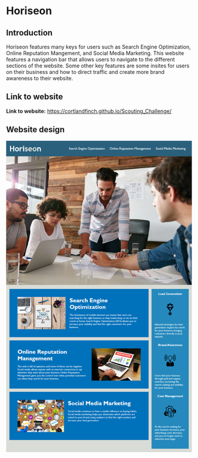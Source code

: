 # Horiseon

## Introduction
Horiseon features many keys for users such as Search Engine Optimization, Online Reputation Mangement, and Social Media Marketing. This website features a navigation bar that allows users to navigate to the different sections of the website. Some other key features are some insites for users on their business and how to direct traffic and create more brand awareness to their website. 


## Link to website
**Link to website:** https://cortlandfinch.github.io/Scouting_Challenge/


## Website design
![image of Horiseon website](./assets/images/01-html-css-git-homework-demo.png/)